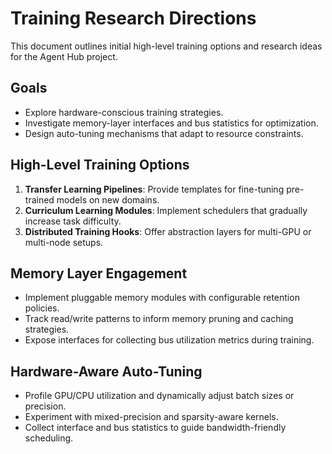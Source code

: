 # Training Research Directions

This document outlines initial high-level training options and research ideas for the Agent Hub project.

## Goals
- Explore hardware-conscious training strategies.
- Investigate memory-layer interfaces and bus statistics for optimization.
- Design auto-tuning mechanisms that adapt to resource constraints.

## High-Level Training Options
1. **Transfer Learning Pipelines**: Provide templates for fine-tuning pre-trained models on new domains.
2. **Curriculum Learning Modules**: Implement schedulers that gradually increase task difficulty.
3. **Distributed Training Hooks**: Offer abstraction layers for multi-GPU or multi-node setups.

## Memory Layer Engagement
- Implement pluggable memory modules with configurable retention policies.
- Track read/write patterns to inform memory pruning and caching strategies.
- Expose interfaces for collecting bus utilization metrics during training.

## Hardware-Aware Auto-Tuning
- Profile GPU/CPU utilization and dynamically adjust batch sizes or precision.
- Experiment with mixed-precision and sparsity-aware kernels.
- Collect interface and bus statistics to guide bandwidth-friendly scheduling.

